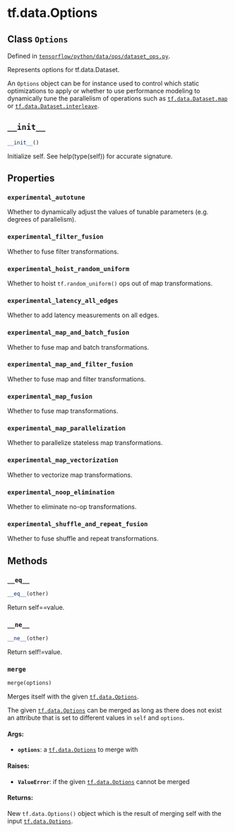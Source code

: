 <div itemscope itemtype="http://developers.google.com/ReferenceObject">
<meta itemprop="name" content="tf.data.Options" />
<meta itemprop="path" content="Stable" />
<meta itemprop="property" content="experimental_autotune"/>
<meta itemprop="property" content="experimental_filter_fusion"/>
<meta itemprop="property" content="experimental_hoist_random_uniform"/>
<meta itemprop="property" content="experimental_latency_all_edges"/>
<meta itemprop="property" content="experimental_map_and_batch_fusion"/>
<meta itemprop="property" content="experimental_map_and_filter_fusion"/>
<meta itemprop="property" content="experimental_map_fusion"/>
<meta itemprop="property" content="experimental_map_parallelization"/>
<meta itemprop="property" content="experimental_map_vectorization"/>
<meta itemprop="property" content="experimental_noop_elimination"/>
<meta itemprop="property" content="experimental_shuffle_and_repeat_fusion"/>
<meta itemprop="property" content="__eq__"/>
<meta itemprop="property" content="__init__"/>
<meta itemprop="property" content="__ne__"/>
<meta itemprop="property" content="merge"/>
</div>

# tf.data.Options

## Class `Options`





Defined in [`tensorflow/python/data/ops/dataset_ops.py`](/code/stable/tensorflow/python/data/ops/dataset_ops.py).

Represents options for tf.data.Dataset.

An `Options` object can be for instance used to control which static
optimizations to apply or whether to use performance modeling to dynamically
tune the parallelism of operations such as <a href="../../tf/data/Dataset.md#map"><code>tf.data.Dataset.map</code></a> or
<a href="../../tf/data/Dataset.md#interleave"><code>tf.data.Dataset.interleave</code></a>.

<h2 id="__init__"><code>__init__</code></h2>

``` python
__init__()
```

Initialize self.  See help(type(self)) for accurate signature.



## Properties

<h3 id="experimental_autotune"><code>experimental_autotune</code></h3>

Whether to dynamically adjust the values of tunable parameters (e.g. degrees of parallelism).

<h3 id="experimental_filter_fusion"><code>experimental_filter_fusion</code></h3>

Whether to fuse filter transformations.

<h3 id="experimental_hoist_random_uniform"><code>experimental_hoist_random_uniform</code></h3>

Whether to hoist `tf.random_uniform()` ops out of map transformations.

<h3 id="experimental_latency_all_edges"><code>experimental_latency_all_edges</code></h3>

Whether to add latency measurements on all edges.

<h3 id="experimental_map_and_batch_fusion"><code>experimental_map_and_batch_fusion</code></h3>

Whether to fuse map and batch transformations.

<h3 id="experimental_map_and_filter_fusion"><code>experimental_map_and_filter_fusion</code></h3>

Whether to fuse map and filter transformations.

<h3 id="experimental_map_fusion"><code>experimental_map_fusion</code></h3>

Whether to fuse map transformations.

<h3 id="experimental_map_parallelization"><code>experimental_map_parallelization</code></h3>

Whether to parallelize stateless map transformations.

<h3 id="experimental_map_vectorization"><code>experimental_map_vectorization</code></h3>

Whether to vectorize map transformations.

<h3 id="experimental_noop_elimination"><code>experimental_noop_elimination</code></h3>

Whether to eliminate no-op transformations.

<h3 id="experimental_shuffle_and_repeat_fusion"><code>experimental_shuffle_and_repeat_fusion</code></h3>

Whether to fuse shuffle and repeat transformations.



## Methods

<h3 id="__eq__"><code>__eq__</code></h3>

``` python
__eq__(other)
```

Return self==value.

<h3 id="__ne__"><code>__ne__</code></h3>

``` python
__ne__(other)
```

Return self!=value.

<h3 id="merge"><code>merge</code></h3>

``` python
merge(options)
```

Merges itself with the given <a href="../../tf/data/Options.md"><code>tf.data.Options</code></a>.

The given <a href="../../tf/data/Options.md"><code>tf.data.Options</code></a> can be merged as long as there does not exist an
attribute that is set to different values in `self` and `options`.

#### Args:

* <b>`options`</b>: a <a href="../../tf/data/Options.md"><code>tf.data.Options</code></a> to merge with


#### Raises:

* <b>`ValueError`</b>: if the given <a href="../../tf/data/Options.md"><code>tf.data.Options</code></a> cannot be merged


#### Returns:

New `tf.data.Options()` object which is the result of merging self with
the input <a href="../../tf/data/Options.md"><code>tf.data.Options</code></a>.



